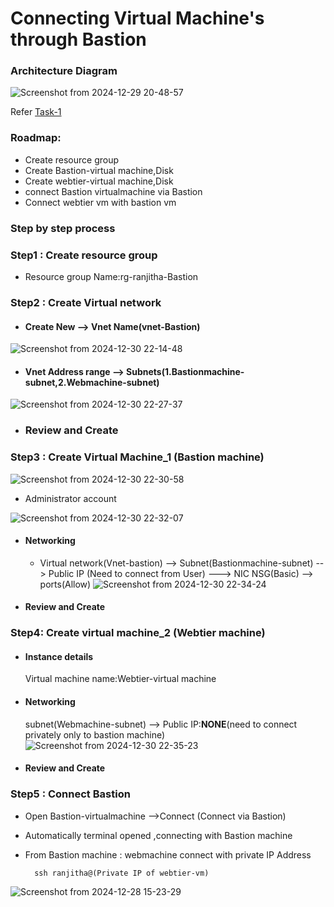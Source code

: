 
# Connecting Virtual Machine's through Bastion 

### Architecture Diagram
![Screenshot from 2024-12-29 20-48-57](https://github.com/user-attachments/assets/4bcd2f0a-3fad-4236-b3fd-835df3fe045b)




Refer [Task-1](https://github.com/Ranjitha75388/projects/blob/main/Azure/Task-1%20(Connect%20vm%20-%20SSH).md)
### Roadmap:

- Create resource group
- Create Bastion-virtual machine,Disk
- Create webtier-virtual machine,Disk
- connect Bastion virtualmachine via Bastion 
- Connect webtier vm with bastion vm

### Step by step process

### Step1 : Create resource group

  -  Resource group Name:rg-ranjitha-Bastion


### Step2 : Create Virtual network

- #### Create New --> Vnet Name(vnet-Bastion)

![Screenshot from 2024-12-30 22-14-48](https://github.com/user-attachments/assets/2a1104c0-35b2-4ab7-8de8-d17a632e8875)


- #### Vnet Address range --> Subnets(1.Bastionmachine-subnet,2.Webmachine-subnet)

![Screenshot from 2024-12-30 22-27-37](https://github.com/user-attachments/assets/490d6345-06e7-48e1-ae8e-b5f1aa4f0689)

- ### Review and Create

### Step3 : Create Virtual Machine_1 (Bastion machine)

![Screenshot from 2024-12-30 22-30-58](https://github.com/user-attachments/assets/57d3adbe-d867-4e27-bf8c-ef3d9c0c140e)

  - Administrator account

![Screenshot from 2024-12-30 22-32-07](https://github.com/user-attachments/assets/2bff5bbd-3daf-478a-9eac-52c9f6e8f42c)


- #### Networking

    - Virtual network(Vnet-bastion) --> Subnet(Bastionmachine-subnet) --> Public IP (Need to connect from User) ---> NIC NSG(Basic) --> ports(Allow)
   ![Screenshot from 2024-12-30 22-34-24](https://github.com/user-attachments/assets/2bea4191-2efb-49cd-a7bd-f8446958d072)

- #### Review and Create


### Step4: Create virtual machine_2 (Webtier machine)

   - #### Instance details

     Virtual machine name:Webtier-virtual machine

  - #### Networking

     subnet(Webmachine-subnet) --> Public IP:**NONE**(need to connect privately only to bastion machine)
   ![Screenshot from 2024-12-30 22-35-23](https://github.com/user-attachments/assets/1d94cadb-9d52-48ca-ad62-33dbaefcbe06)

  - #### Review and Create

### Step5 : Connect Bastion

  - Open Bastion-virtualmachine -->Connect (Connect via Bastion)
  - Automatically terminal opened ,connecting with Bastion machine
  - From Bastion machine : webmachine connect with private IP Address

     ```
       ssh ranjitha@(Private IP of webtier-vm)
     ```
   ![Screenshot from 2024-12-28 15-23-29](https://github.com/user-attachments/assets/0e7605e8-4d15-486b-8153-c3f4137aa069)

